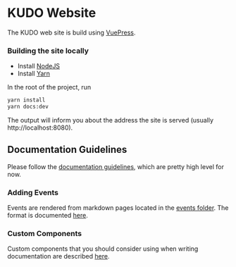 # KUDO Website

The KUDO web site is build using [VuePress](https://v1.vuepress.vuejs.org/).

### Building the site locally

* Install [NodeJS](https://nodejs.org/en/download/)
* Install [Yarn](https://yarnpkg.com/lang/en/docs/install/)

In the root of the project, run
```bash
yarn install
yarn docs:dev
```

The output will inform you about the address the site is served (usually http://localhost:8080).

## Documentation Guidelines

Please follow the [documentation guidelines](https://kudo.dev/internal-docs/#general-guidelines), which are pretty high level for now.

### Adding Events

Events are rendered from markdown pages located in the [events folder](https://github.com/kudobuilder/www/tree/master/content/community/events). The format is documented [here](https://kudo.dev/internal-docs/events-index.html).

### Custom Components

Custom components that you should consider using when writing documentation are described [here](https://kudo.dev/internal-docs/#custom-components).
